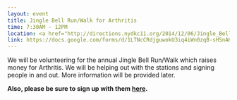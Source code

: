 ```yaml
---
layout: event
title: Jingle Bell Run/Walk for Arthritis
time: 7:30AM - 12PM
location: <a href="http://directions.nydkc11.org/2014/12/06/Jingle_Bell_Run/">Riverside Park at W 108th Street</a>
link: https://docs.google.com/forms/d/1LTNcCRdjguwokU3iq4iWn0zqB-sH5nAK-YXvbxvV9KE/viewform 
---
```

We will be volunteering for the annual Jingle Bell Run/Walk which raises money for Arthritis. We will be helping out with the stations and signing people in and out. More information will be provided later.

**Also, please be sure to sign up with them [here](https://www.kintera.org/faf/volunteerRegNew/contactUs.asp?ievent=1112136&lis=1&kntae1112136=A30A3028ACFF41538DBA44C005724D3B).**
